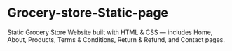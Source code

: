 # Grocery-store-Static-page
Static Grocery Store Website built with HTML &amp; CSS — includes Home, About, Products, Terms &amp; Conditions, Return &amp; Refund, and Contact pages.
